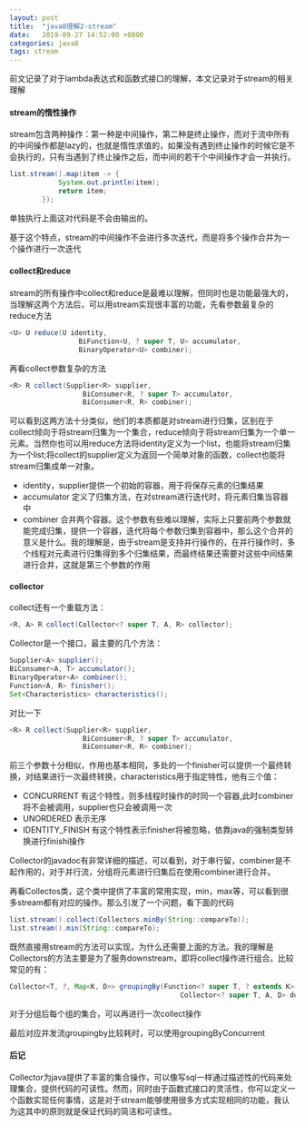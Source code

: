 ```yaml
---
layout: post
title:  "java8理解2-stream"
date:   2019-09-27 14:52:00 +0800
categories: java8
tags: stream
---
```


前文记录了对于lambda表达式和函数式接口的理解，本文记录对于stream的相关理解

#### stream的惰性操作

stream包含两种操作：第一种是中间操作，第二种是终止操作，而对于流中所有的中间操作都是lazy的，也就是惰性求值的，如果没有遇到终止操作的时候它是不会执行的，只有当遇到了终止操作之后，而中间的若干个中间操作才会一并执行。
```java
list.stream().map(item -> {
            System.out.println(item);
            return item;
        });
```
单独执行上面这对代码是不会由输出的。

基于这个特点，stream的中间操作不会进行多次迭代，而是将多个操作合并为一个操作进行一次迭代

#### collect和reduce

stream的所有操作中collect和reduce是最难以理解，但同时也是功能最强大的，当理解这两个方法后，可以用stream实现很丰富的功能，先看参数最复杂的reduce方法
```java
<U> U reduce(U identity,
                 BiFunction<U, ? super T, U> accumulator,
                 BinaryOperator<U> combiner);
```
再看collect参数复杂的方法
```java
<R> R collect(Supplier<R> supplier,
                  BiConsumer<R, ? super T> accumulator,
                  BiConsumer<R, R> combiner);
```
可以看到这两方法十分类似，他们的本质都是对stream进行归集，区别在于collect倾向于将stream归集为一个集合，reduce倾向于将stream归集为一个单一元素。当然你也可以用reduce方法将identity定义为一个list，也能将stream归集为一个list;将collect的supplier定义为返回一个简单对象的函数，collect也能将stream归集成单一对象。

* identity，supplier提供一个初始的容器，用于将保存元素的归集结果
* accumulator 定义了归集方法，在对stream进行迭代时，将元素归集当容器中
* combiner 合并两个容器。这个参数有些难以理解，实际上只要前两个参数就能完成归集，提供一个容器，迭代将每个参数归集到容器中，那么这个合并的意义是什么。我的理解是，由于stream是支持并行操作的，在并行操作时，多个线程对元素进行归集得到多个归集结果，而最终结果还需要对这些中间结果进行合并，这就是第三个参数的作用

#### collector
collect还有一个重载方法：
```java
<R, A> R collect(Collector<? super T, A, R> collector);
```
Collector是一个接口，最主要的几个方法：
```java
Supplier<A> supplier();
BiConsumer<A, T> accumulator();
BinaryOperator<A> combiner();
Function<A, R> finisher();
Set<Characteristics> characteristics();
```
对比一下
```java
<R> R collect(Supplier<R> supplier,
                  BiConsumer<R, ? super T> accumulator,
                  BiConsumer<R, R> combiner);
```
前三个参数十分相似，作用也基本相同，多处的一个finisher可以提供一个最终转换，对结果进行一次最终转换，characteristics用于指定特性，他有三个值：
* CONCURRENT 有这个特性，则多线程时操作的时同一个容器,此时combiner将不会被调用，supplier也只会被调用一次
* UNORDERED  表示无序
* IDENTITY_FINISH 有这个特性表示finisher将被忽略，依靠java的强制类型转换进行finishi操作

Collector的javadoc有非常详细的描述，可以看到，对于串行留，combiner是不起作用的，对于并行流，分组将元素进行归集后在使用combiner进行合并。

再看Collectos类，这个类中提供了丰富的常用实现，min，max等，可以看到很多stream都有对应的操作。那么引发了一个问题，看下面的代码
```java
list.stream().collect(Collectors.minBy(String::compareTo));
list.stream().min(String::compareTo);
```
既然直接用stream的方法可以实现，为什么还需要上面的方法。我的理解是Collectors的方法主要是为了服务downstream，即将collect操作进行组合。比较常见的有：
```java
Collector<T, ?, Map<K, D>> groupingBy(Function<? super T, ? extends K> classifier,
                                          Collector<? super T, A, D> downstream)
```
对于分组后每个组的集合，可以再进行一次collect操作

最后对应并发流groupingby比较耗时，可以使用groupingByConcurrent

#### 后记

Collector为java提供了丰富的集合操作，可以像写sql一样通过描述性的代码来处理集合，提供代码的可读性。然而，同时由于函数式接口的灵活性，你可以定义一个函数实现任何事情，这是对于stream能够使用很多方式实现相同的功能，我认为这其中的原则就是保证代码的简洁和可读性。
